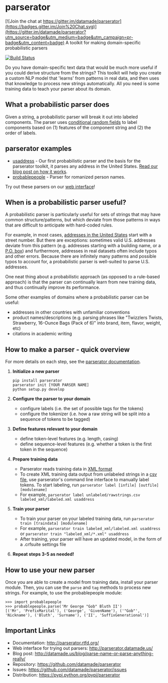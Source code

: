 parserator
==========

[![Join the chat at https://gitter.im/datamade/parserator](https://badges.gitter.im/Join%20Chat.svg)](https://gitter.im/datamade/parserator?utm_source=badge&utm_medium=badge&utm_campaign=pr-badge&utm_content=badge)
A toolkit for making domain-specific probabilistic parsers

[![Build Status](https://travis-ci.org/datamade/parserator.svg?branch=master)](https://travis-ci.org/datamade/parserator)

Do you have domain-specific text data that would be much more useful if you could derive structure from the strings? This toolkit will help you create a custom NLP model that 'learns' from patterns in real data, and then uses that knowledge to process new strings automatically. All you need is some training data to teach your parser about its domain.

## What a probabilistic parser does
Given a string, a probabilistic parser will break it out into labeled components. The parser uses [conditional random fields](http://en.wikipedia.org/wiki/Conditional_random_field) to label components based on (1) features of the component string and (2) the order of labels.

## parserator examples

* [usaddress](https://github.com/datamade/usaddress) - Our first probabilistic parser and the basis for the parserator toolkit, it parses any address in the United States. [Read our blog post on how it works](http://datamade.us/blog/parsing-addresses-with-usaddress/).
* [probablepeople](https://github.com/datamade/probablepeople) - Parser for romanized person names. 

Try out these parsers on our [web interface](http://parserator.datamade.us/)!

## When is a probabilistic parser useful?
A probabilistic parser is particularly useful for sets of strings that may have common structure/patterns, but which deviate from those patterns in ways that are difficult to anticipate with hard-coded rules.

For example, in most cases, <a href="http://en.wikipedia.org/wiki/Address_(geography)#United_States">addresses in the United States</a> start with a street number. But there are exceptions: sometimes valid U.S. addresses deviate from this pattern (e.g. addresses starting with a building name, or a [P.O. box](http://en.wikipedia.org/wiki/Post-office_box)) and furthermore, addresses in real datasets often include typos and other errors. Because there are infinitely many patterns and possible typos to account for, a probabilistic parser is well-suited to parse U.S. addresses.

One neat thing about a probabilistic approach (as opposed to a rule-based approach) is that the parser can continually learn from new training data, and thus continually improve its performance.

Some other examples of domains where a probabilistic parser can be useful:
- addresses in other countries with unfamiliar conventions
- product names/descriptions (e.g. parsing phrases like "Twizzlers Twists, Strawberry, 16-Ounce Bags (Pack of 6)" into brand, item, flavor, weight, etc)
- citations in academic writing

## How to make a parser - quick overview
For more details on each step, see the [parserator documentation](http://parserator.rtfd.org/).

1. **Initialize a new parser**
    
    ```
    pip install parserator
    parserator init [YOUR PARSER NAME]  
    python setup.py develop
    ```

2. **Configure the parser to your domain**  

    * configure labels (i.e. the set of possible tags for the tokens)
    * configure the tokenizer (i.e. how a raw string will be split into a sequence of tokens to be tagged)

3. **Define features relevant to your domain**
    * define token-level features (e.g. length, casing)
    * define sequence-level features (e.g. whether a token is the first token in the sequence)

4. **Prepare training data**
    * Parserator reads training data in [XML format](http://en.wikipedia.org/wiki/XML)
    * To create XML training data output from unlabeled strings in a [csv file](http://en.wikipedia.org/wiki/Comma-separated_values), use parserator's command line interface to manually label tokens. To start labeling, run ```parserator label [infile] [outfile] [modulename]```
    * For example, ```parserator label unlabeled/rawstrings.csv labeled_xml/labeled.xml usaddress```
      
5. **Train your parser**
    * To train your parser on your labeled training data, run ```parserator train [traindata] [modulename]```
    * For example, ```parserator train labeled_xml/labeled.xml usaddress``` or ```parserator train "labeled_xml/*.xml" usaddress```
    * After training, your parser will have an updated model, in the form of a .crfsuite settings file

6. **Repeat steps 3-5 as needed!**

## How to use your new parser
Once you are able to create a model from training data, install your parser module. Then, you can use the ```parse``` and ```tag``` methods to process new strings. For example, to use the probablepeople module:

```
>>> import probablepeople  
>>> probablepeople.parse('Mr George "Gob" Bluth II')  
[('Mr', 'PrefixMarital'), ('George', 'GivenName'), ('"Gob"', 'Nickname'), ('Bluth', 'Surname'), ('II', 'SuffixGenerational')]
```

## Important Links
* Documentation: http://parserator.rtfd.org/
* Web interface for trying out parsers: http://parserator.datamade.us/
* Blog post: http://datamade.us/blog/parse-name-or-parse-anything-really/
* Repository: https://github.com/datamade/parserator
* Issues: https://github.com/datamade/parserator/issues
* Distribution: https://pypi.python.org/pypi/parserator
